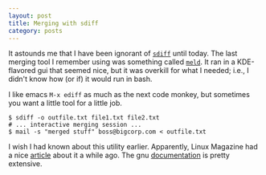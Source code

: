 ```yaml
---
layout: post
title: Merging with sdiff
category: posts
---
```


It astounds me that I have been ignorant of [`sdiff`][man-sdiff] until
today. The last merging tool I remember using was something called
[`meld`][meldmerge]. It ran in a KDE-flavored gui that seemed nice, but it was
overkill for what I needed; i.e., I didn't know how (or if) it would run in
bash.

I like emacs `M-x ediff` as much as the next code monkey, but sometimes you want
a little tool for a little job.

    $ sdiff -o outfile.txt file1.txt file2.txt
    # ... interactive merging session ...
    $ mail -s "merged stuff" boss@bigcorp.com < outfile.txt

I wish I had known about this utility earlier. Apparently, Linux Magazine had a
nice [article][linux-mag-sdiff] about it a while ago. The gnu
[documentation][gnu-sdiff] is pretty extensive.

[man-sdiff]: http://linux.die.net/man/1/sdiff
[linux-mag-sdiff]: http://www.linux-mag.com/id/3723/
[gnu-sdiff]: https://www.gnu.org/software/diffutils/manual/html_node/Invoking-sdiff.html#Invoking-sdiff
[meldmerge]: http://meldmerge.org/

